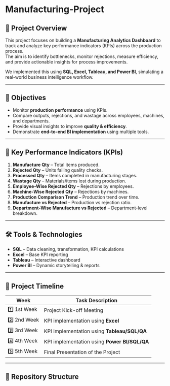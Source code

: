 # Manufacturing-Project

## 📌 Project Overview  
This project focuses on building a **Manufacturing Analytics Dashboard** to track and analyze key performance indicators (KPIs) across the production process.  
The aim is to identify bottlenecks, monitor rejections, measure efficiency, and provide actionable insights for process improvements.  

We implemented this using **SQL, Excel, Tableau, and Power BI**, simulating a real-world business intelligence workflow.  

---

## 🎯 Objectives  
- Monitor **production performance** using KPIs.  
- Compare outputs, rejections, and wastage across employees, machines, and departments.  
- Provide visual insights to improve **quality & efficiency**.  
- Demonstrate **end-to-end BI implementation** using multiple tools.  

---

## 📌 Key Performance Indicators (KPIs)  
1. **Manufacture Qty** – Total items produced.  
2. **Rejected Qty** – Units failing quality checks.  
3. **Processed Qty** – Items completed in manufacturing stages.  
4. **Wastage Qty** – Materials/items lost during production.  
5. **Employee-Wise Rejected Qty** – Rejections by employees.  
6. **Machine-Wise Rejected Qty** – Rejections by machines.  
7. **Production Comparison Trend** – Production trend over time.  
8. **Manufacture vs Rejected** – Production vs rejection ratio.  
9. **Department-Wise Manufacture vs Rejected** – Department-level breakdown.  

---

## 🛠️ Tools & Technologies  
- **SQL** – Data cleaning, transformation, KPI calculations  
- **Excel** – Base KPI reporting  
- **Tableau** – Interactive dashboard  
- **Power BI** – Dynamic storytelling & reports  

---

## 📅 Project Timeline  

| Week | Task Description |  
|------|------------------|  
| 1️⃣ 1st Week | Project Kick-off Meeting |  
| 2️⃣ 2nd Week | KPI implementation using **Excel** |  
| 3️⃣ 3rd Week | KPI implementation using **Tableau/SQL/QA** |  
| 4️⃣ 4th Week | KPI implementation using **Power BI/SQL/QA** |  
| 5️⃣ 5th Week | Final Presentation of the Project |  

---

## 📂 Repository Structure  

